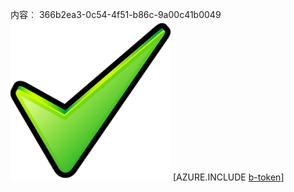 内容︰ 366b2ea3-0c54-4f51-b86c-9a00c41b0049![图像](130af475-4f87-45ee-a6cf-f22e45896fda.png)
[AZURE.INCLUDE [b-token](77a392bf-25f9-43bc-9800-8a6a1f61dfd9.md)]
